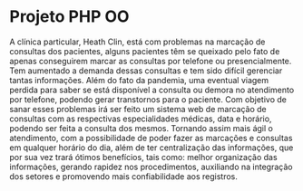 # Projeto PHP OO

A clínica particular, Heath Clin, está com problemas na marcação de consultas dos pacientes, alguns pacientes têm se queixado pelo fato de apenas conseguirem marcar as consultas por telefone ou presencialmente. Tem aumentado a demanda dessas consultas e tem sido difícil gerenciar tantas informações. Além do fato da pandemia, uma eventual viagem perdida para saber se está disponível a consulta ou demora no atendimento por telefone, podendo gerar transtornos para o paciente. Com objetivo de sanar esses problemas irá ser feito um sistema web de marcação de consultas com as respectivas especialidades médicas, data e horário, podendo ser feita a consulta dos mesmos. Tornando assim mais ágil o atendimento, com a possibilidade de poder fazer as marcações e consultas em qualquer horário do dia, além de ter centralização das informações, que por sua vez trará ótimos benefícios, tais como: melhor organização das informações, gerando rapidez nos procedimentos, auxiliando na integração dos setores e promovendo mais confiabilidade aos registros.

